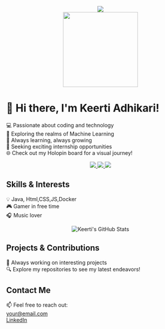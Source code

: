<!-- Introduction -->
<p align="center">
  <img src="https://komarev.com/ghpvc/?username=Ambarcode&label=PROFILE+VIEWS">
  <br>
  <img src="https://media.giphy.com/media/92cu6TfCZDVRBkmmDu/giphy.gif" width="200" height="200">
</p>
<p align="center">
  <samp>
    <h1>👋 Hi there, I'm Keerti Adhikari!</h1>
    💻 Passionate about coding and technology<br>
    🌟 Exploring the realms of Machine Learning<br>
    🚀 Always learning, always growing<br>
    🎯 Seeking exciting internship opportunities<br>
    🌐 Check out my Holopin board for a visual journey!<br>
  </samp>
</p>

<!-- Social Links -->
<p align="center">
  <a href="https://holopin.io/@ambar">
    <img src="https://img.shields.io/badge/holopin-%40ambar-ff69b4">
  </a>
  <a href="https://twitter.com/_ambar_kansal">
    <img src="https://img.shields.io/badge/twitter-_%40ambar__kansal-blue">
  </a>
  <a href="https://www.linkedin.com/in/keerti-adhikari-b56b9a1b6/?trk=public-profile-join-page">
    <img src="https://img.shields.io/badge/linkedin-ambar--kansal-blue">
  </a>
</p>

<!-- Skills & Interests -->
<p align="center">
  <samp>
    <h2>Skills & Interests</h2>
    💡 Java, Html,CSS,JS,Docker<br>
    🎮 Gamer in free time<br>
    🎧 Music lover<br>
  </samp>
</p>

<!-- GitHub Stats -->
<p align="center">
  <img src="https://github-readme-stats.vercel.app/api?username=Ambarcode&show_icons=true&theme=radical" alt="Keerti's GitHub Stats">
</p>

<!-- Projects -->
<p align="center">
  <samp>
    <h2>Projects & Contributions</h2>
    🚀 Always working on interesting projects<br>
    🔍 Explore my repositories to see my latest endeavors!<br>
  </samp>
</p>

<!-- Contact Me -->
<p align="center">
  <samp>
    <h2>Contact Me</h2>
    📫 Feel free to reach out:<br>
    <a href="mailto:keertiadhikari17@gmail.com">your@email.com</a><br>
    <a href="https://www.linkedin.com/in/keerti-adhikari-b56b9a1b6/">LinkedIn</a>
  </samp>
</p>
